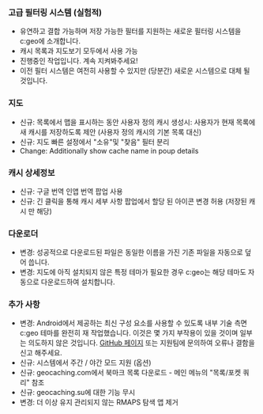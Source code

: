 ### 고급 필터링 시스템 (실험적)
- 유연하고 결합 가능하며 저장 가능한 필터를 지원하는 새로운 필터링 시스템을 c:geo에 소개합니다.
- 캐시 목록과 지도보기 모두에서 사용 가능
- 진행중인 작업입니다. 계속 지켜봐주세요!
- 이전 필터 시스템은 여전히 사용할 수 있지만 (당분간) 새로운 시스템으로 대체 될 것입니다.

### 지도
- 신규: 목록에서 맵을 표시하는 동안 사용자 정의 캐시 생성시: 사용자가 현재 목록에 새 캐시를 저장하도록 제안 (사용자 정의 캐시의 기본 목록 대신)
- 신규: 지도 빠른 설정에서 "소유"및 "찾음" 필터 분리
- Change: Additionally show cache name in poup details

### 캐시 상세정보
- 신규: 구글 번역 인앱 번역 팝업 사용
- 신규: 긴 클릭을 통해 캐시 세부 사항 팝업에서 할당 된 아이콘 변경 허용 (저장된 캐시 만 해당)

### 다운로더
- 변경: 성공적으로 다운로드된 파일은 동일한 이름을 가진 기존 파일을 자동으로 덮어 씁니다.
- 변경: 지도에 아직 설치되지 않은 특정 테마가 필요한 경우 c:geo는 해당 테마도 자동으로 다운로드하여 설치합니다.

### 추가 사항
- 변경: Android에서 제공하는 최신 구성 요소를 사용할 수 있도록 내부 기술 측면 c:geo 테마를 완전히 재 작업했습니다. 이것은 몇 가지 부작용이 있을 것이며 일부는 의도하지 않은 것입니다. [GitHub 페이지](https://www.github.com/cgeo/cgeo/issues) 또는 지원팀에 문의하여 오류나 결함을 신고 해주세요.
- 신규: 시스템에서 주간 / 야간 모드 지원 (옵션)
- 신규: geocaching.com에서 북마크 목록 다운로드 - 메인 메뉴의 "목록/포켓 쿼리" 참조
- 신규: geocaching.su에 대한 기능 무시
- 변경: 더 이상 유지 관리되지 않는 RMAPS 탐색 앱 제거
